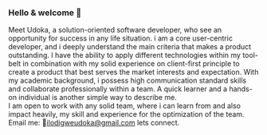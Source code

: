 ### Hello & welcome 👋

  Meet Udoka, a solution-oriented software developer, who see an opportunity for success in any life situation. i am a core user-centric developer, and i deeply      understand the main criteria that makes a product outstanding. I have the ability to apply different technologies within my tool-belt in combination with my solid experience on client-first principle to create a product that best serves the market interests and expectation. With my academic background, i possess high communication standard skills and collaborate professionally within a team. A quick learner and a hands-on individual is another simple way to describe me. 
  <br>
  I am open to work with any solid team, where i can learn from and also impact heavily, my skill and experience for the optimization of the team. Email me: :email:ilodigweudoka@gmail.com  lets connect.


